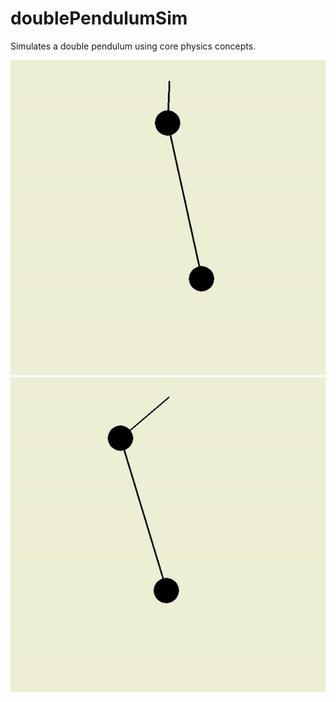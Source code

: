 # doublePendulumSim
Simulates a double pendulum using core physics concepts.


![](doublePendulumGIF1.gif)
![](doublePendulumGIF2.gif)
